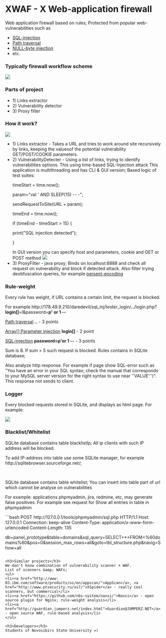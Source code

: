 XWAF - X Web-application firewall
====

Web application firewall based on rules; Protected from popular web-vulnerabilities such as 
<ul>
<li><a href="https://www.owasp.org/index.php/SQL_Injection">SQL-injection</a></li>
<li><a href="https://www.owasp.org/index.php/Path_Traversal">Path traversal</a></li>
<li><a href="https://www.owasp.org/index.php/Embedding_Null_Code">NULL-byte injection</a></li>
<li>etc.</li>
</ul>

<h3>Typically firewall workflow scheme</h3>
<img src="http://178.49.9.210/files/1032/img.png"/>

<h3>Parts of project</h3>
<ul>
<li>1) Links extractor</li>
<li>2) Vulnerability detector</li>
<li>3) Proxy filter</li>
</ul>


<h3>How it work?</h3>
<img src="http://178.49.9.210/files/1034/im2.jpg"/>
<ul>
<li>1) Links extractor - Takes a URL and tries to work around site recursively by links, keeping the values​of the potential vulnerability GET/POST/COOKIE parameters.</li>
<li>2) VulnerabilityDetecter - Using a list of links, trying to identify vulnerabilities options. This using time-based SQL-Injection attack
This application is multithreading and has CLI & GUI version;
Based logic of test suites:
<p>timeStart = time.now();</p>
<p>param="val ' AND SLEEP(15) -- -";</p>
<p>sendRequestToSite(URL + param);</p>
<p>timeEnd = time.now();</p>
<p>if (timeEnd - timeStart > 15) {</p>
<p>	print("SQL injection detected");</p>
<p>}</p>
In GUI version you can specify host and parameters, cookie and GET or POST method
<img src="http://178.49.9.210/files/1036/gui.png"/>
</li>
<li>3) ProxyFilter - java proxy; Binds on localhost:8888 and check all request on vulnerability and block if detected attack.
Also filter trying deobfuscation queries, for example <a href="http://en.wikipedia.org/wiki/Percent-encoding">persent-encoding</a></li>
</ul>

<h3>Rule-weight</h3>
<p>Every rule has weight, if URL contains a certain limit, the request is blocked.</p>
<p>For example http://178.49.9.210/daredevil/sql_inj/tester_login/<b>..</b>/login.php?<b>login[]</b>=l&password=<b>p' or 1 --</b></p>
<p><a href="https://www.owasp.org/index.php/Path_Traversal">Path traversal</a> <b>..</b> - 3 points</p>
<p><a href="http://hakipedia.com/index.php/Full_Path_Disclosure#Array.5B.5D_Parameter_Injection">Array[] Parameter injection</a> <b>login[]</b> - 2 point</p>
<p><a href="http://en.wikipedia.org/wiki/SQL_injection">SQL-injection</a> <b>password=p'or 1 --</b>  - 3 points</p>
<p>Sum is 8. If sum > 5 such request is blocked. Rules contains in SQLite database;</p>
<p>Also analyze http response. For example if page show SQL-error such as "You have an error in your SQL syntax; check the manual that corresponds to your 
MySQL server version for the right syntax to use near ''VALUE''')". This response not sends to client.</p>

<h3>Logger</h3>
<p>Every blocked requests stored in SQLite, and displays as html page. For example: </p>
<img src="http://178.49.9.210/files/1035/img1.png"/>

<h3>Blacklist/Whitelist</h3>
<p>SQLite database contains table blacklistIp; All ip clients with such IP address will be blocked.</p>
<p>To add IP-address into table use some SQLite manager, for example http://sqlitebrowser.sourceforge.net/; </p>
<br/>
<p>SQLite database contains table whitelist; You can insert into table part of url which cannot be analyse on vulnerabilities</p>
<p>For example: applications phpmyadmin, jira, redmine, etc, may generate false positives. For example see request for Show all entries in table in phpmyadmin</p>
```bash
POST http://127.0.0.1/tools/phpmyadmin/sql.php HTTP/1.1
Host: 127.0.0.1
Connection: keep-alive
Content-Type: application/x-www-form-urlencoded
Content-Length: 135

db=panel_prototype&table=domains&sql_query=SELECT+*+FROM+%60domains%60&pos=0&session_max_rows=all&goto=tbl_structure.php&navig=Show+all
```

<h3>Similar projects</h3>
We don't know combination of vulnerability scanner + WAF.
List of scanners &amp; WAFs;
<ul>
<li><a href="http://www-03.ibm.com/software/products/us/en/appscan/">AppScan</a>, <a href="http://www.ptsecurity.ru/xs7/">XSpider</a> - really cool scanners, but commercial</li>
<li><a href="https://github.com/nbs-system/naxsi/">Naxsi</a> - open source plugin for Nginx; rule-weight analysis</li>
<li><a href="http://guardian.jumperz.net/index.html">Guardian@JUMPERZ.NET</a> - open source WAF, rule-based analysis</li>
</ul>

<h3>Developers</h3>
Students of Novosibirs State University =)
